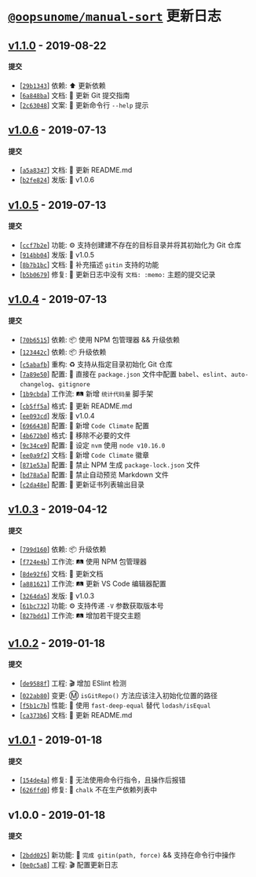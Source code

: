 # [`@oopsunome/manual-sort`](https://github.com/iTonyYo/manual-sort) 更新日志

## [v1.1.0](https://github.com/iTonyYo/gitin/compare/v1.0.6...v1.1.0) - 2019-08-22

#### 提交

- [[`29b1343`](https://github.com/iTonyYo/gitin/commit/29b1343db9d8b3bc460c46b2c682d5de4018fee8)] 依赖: :arrow_up: 更新依赖
- [[`6a848ba`](https://github.com/iTonyYo/gitin/commit/6a848ba5bff27f5d43a0ec65e549d4fbd3b3e7a0)] 文档: :memo: 更新 Git 提交指南
- [[`2c63048`](https://github.com/iTonyYo/gitin/commit/2c630483d7c974620b0578eaa0f2292a5e7e806a)] 文案: :speech_balloon: 更新命令行 `--help` 提示
## [v1.0.6](https://github.com/iTonyYo/gitin/compare/v1.0.5...v1.0.6) - 2019-07-13

#### 提交

- [[`a5a8347`](https://github.com/iTonyYo/gitin/commit/a5a8347cc741f738da99c9f03035bafe98b29d44)] 文档: :memo: 更新 README.md
- [[`b2fe824`](https://github.com/iTonyYo/gitin/commit/b2fe82451bf9257847f20f2941dd87a4288b969d)] 发版: :bookmark: v1.0.6
## [v1.0.5](https://github.com/iTonyYo/gitin/compare/v1.0.4...v1.0.5) - 2019-07-13

#### 提交

- [[`ccf7b2e`](https://github.com/iTonyYo/gitin/commit/ccf7b2e1fdaed8ec483e0b8cd970611fd70de71e)] 功能: :gear: 支持创建建不存在的目标目录并将其初始化为 Git 仓库
- [[`914bb04`](https://github.com/iTonyYo/gitin/commit/914bb04b0e25186f59ed4857a694ad524f4dea73)] 发版: :bookmark: v1.0.5
- [[`8b7b1bc`](https://github.com/iTonyYo/gitin/commit/8b7b1bc06d7741f96b1b6923644ce756d1cea6c0)] 文档: :memo: 补充描述 `gitin` 支持的功能
- [[`b5b0679`](https://github.com/iTonyYo/gitin/commit/b5b06794b6c2da9921a9ce31ca3e68b2cf88557a)] 修复: :bug: 更新日志中没有 `文档: :memo:` 主题的提交记录
## [v1.0.4](https://github.com/iTonyYo/gitin/compare/v1.0.3...v1.0.4) - 2019-07-13

#### 提交

- [[`70b6515`](https://github.com/iTonyYo/gitin/commit/70b6515cb31ca8280a3beba0cf474fa1888e645c)] 依赖: :package: 使用 NPM 包管理器 && 升级依赖
- [[`123442c`](https://github.com/iTonyYo/gitin/commit/123442cfb16a7494113afbc80475b1a76b03a2fe)] 依赖: :package: 升级依赖
- [[`c5abafb`](https://github.com/iTonyYo/gitin/commit/c5abafbf812e0acac5724638104188f8b75ccb60)] 重构: :recycle: 支持从指定目录初始化 Git 仓库
- [[`7a89e50`](https://github.com/iTonyYo/gitin/commit/7a89e50952dd92f273f9c91066f910a3f185ace9)] 配置: :wrench: 直接在 `package.json` 文件中配置 `babel`、`eslint`、`auto-changelog`、`gitignore`
- [[`1b9cbda`](https://github.com/iTonyYo/gitin/commit/1b9cbda69e85903803b26e6ed288ce9006fbfca7)] 工作流: :railway_track: 新增 `统计代码量` 脚手架
- [[`cb5ff5a`](https://github.com/iTonyYo/gitin/commit/cb5ff5af7911e4c027654e7e5927960cbc6b5fbd)] 格式: :art: 更新 README.md
- [[`ee093cd`](https://github.com/iTonyYo/gitin/commit/ee093cddcc7732dec3cb09f5da8aa0b04e0a6a69)] 发版: :bookmark: v1.0.4
- [[`6966438`](https://github.com/iTonyYo/gitin/commit/6966438182b56bf444a3e9054ac5a0fe13a94b67)] 配置: :wrench: 新增 `Code Climate` 配置
- [[`4b672b0`](https://github.com/iTonyYo/gitin/commit/4b672b09a5ef52cd2096fd15bce6898514c1e9c9)] 格式: :art: 移除不必要的文件
- [[`9c34ce9`](https://github.com/iTonyYo/gitin/commit/9c34ce95e044e8cc580c4e83e15bfde82905b774)] 配置: :wrench: 设定 `nvm` 使用 `node v10.16.0`
- [[`ee0a9f2`](https://github.com/iTonyYo/gitin/commit/ee0a9f26f06d4d4dfb7954924f91132d85d1dfca)] 文档: :memo: 新增 `Code Climate` 徽章
- [[`871e53a`](https://github.com/iTonyYo/gitin/commit/871e53a639538cda77b9f44ed782f944e6d5b5ab)] 配置: :wrench: 禁止 NPM 生成 `package-lock.json` 文件
- [[`bd78a5a`](https://github.com/iTonyYo/gitin/commit/bd78a5ad1073c3a873810973cd59c05f9d86d883)] 配置: :wrench: 禁止自动预览 Markdown 文件
- [[`c2da48e`](https://github.com/iTonyYo/gitin/commit/c2da48e5adbd0b82072c607059668b3f74ea4d60)] 配置: :wrench: 更新证书列表输出目录
## [v1.0.3](https://github.com/iTonyYo/gitin/compare/v1.0.2...v1.0.3) - 2019-04-12

#### 提交

- [[`799d160`](https://github.com/iTonyYo/gitin/commit/799d1601363d75dac463ecb0ad5d347e28724299)] 依赖: :package: 升级依赖
- [[`f724e4b`](https://github.com/iTonyYo/gitin/commit/f724e4b87635412e7004639f4363097cbcd5c3c4)] 工作流: :railway_track: 使用 NPM 包管理器
- [[`8de92f6`](https://github.com/iTonyYo/gitin/commit/8de92f6d9c98d0d75e04651caba879dd81436a18)] 文档: :memo: 更新文档
- [[`a881621`](https://github.com/iTonyYo/gitin/commit/a8816219a37b535ab6aba417a02337b426a014b5)] 工作流: :railway_track: 更新 VS Code 编辑器配置
- [[`3264da5`](https://github.com/iTonyYo/gitin/commit/3264da52a4df5e4e9e36c4cd8930412914ff244e)] 发版: :bookmark: v1.0.3
- [[`61bc732`](https://github.com/iTonyYo/gitin/commit/61bc73299642a5ce6a596268e82f286faa30a40d)] 功能: :gear: 支持传递 `-V` 参数获取版本号
- [[`827bdd1`](https://github.com/iTonyYo/gitin/commit/827bdd16d3d9ac4f7812d10b64ecffdbd466818f)] 工作流: :railway_track: 增加若干提交主题
## [v1.0.2](https://github.com/iTonyYo/gitin/compare/v1.0.1...v1.0.2) - 2019-01-18

#### 提交

- [[`de9588f`](https://github.com/iTonyYo/gitin/commit/de9588fd073767751add6e3b237bab5668b20d2f)] 工程: :clapper: 增加 ESlint 检测
- [[`022ab80`](https://github.com/iTonyYo/gitin/commit/022ab800146784fff11d5f5f8e29e353a304fbd1)] 变更: :m: `isGitRepo()` 方法应该注入初始化位置的路径
- [[`f5b1c7b`](https://github.com/iTonyYo/gitin/commit/f5b1c7b8f06bc5ead7d48d671675aa34976b677d)] 性能: :racehorse: 使用 `fast-deep-equal` 替代 `lodash/isEqual`
- [[`ca373b6`](https://github.com/iTonyYo/gitin/commit/ca373b6da78cf6d73da7c04546040002557f7a02)] 文档: :memo: 更新 README.md
## [v1.0.1](https://github.com/iTonyYo/gitin/compare/v1.0.0...v1.0.1) - 2019-01-18

#### 提交

- [[`154de4a`](https://github.com/iTonyYo/gitin/commit/154de4a71d5d0baf137e66a607255684e67dcaad)] 修复: :bug: 无法使用命令行指令，且操作后报错
- [[`626ffd0`](https://github.com/iTonyYo/gitin/commit/626ffd0fdf2243e13cd7eb8430e9664054640ea4)] 修复: :bug: `chalk` 不在生产依赖列表中
## v1.0.0 - 2019-01-18

#### 提交

- [[`2bdd025`](https://github.com/iTonyYo/gitin/commit/2bdd025bef175b044fff05d4c4852c8f49c42852)] 新功能: :tada: `完成 gitin(path, force)` && 支持在命令行中操作
- [[`0e0c5a8`](https://github.com/iTonyYo/gitin/commit/0e0c5a85a25c1826dd909a31c7348a6bebb10f06)] 工程: :clapper: 配置更新日志
